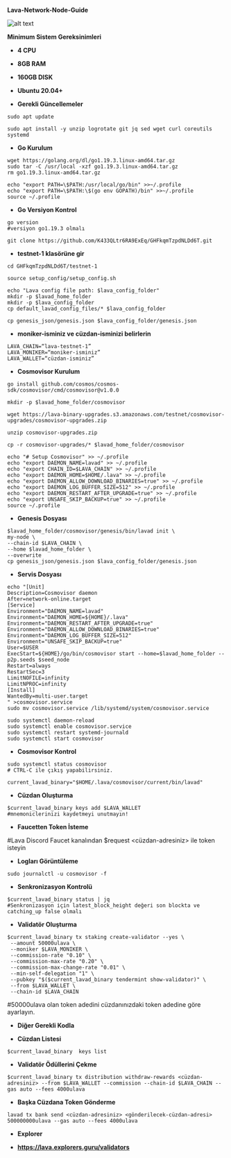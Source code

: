 **Lava-Network-Node-Guide**


![alt text](https://i.hizliresim.com/e5qbrvl.png)


**Minimum Sistem Gereksinimleri**

- **4 CPU**
- **8GB RAM**
- **160GB DISK**
- **Ubuntu 20.04+**


- **Gerekli Güncellemeler**

```
sudo apt update
```

```
sudo apt install -y unzip logrotate git jq sed wget curl coreutils systemd
```

- **Go Kurulum**

```
wget https://golang.org/dl/go1.19.3.linux-amd64.tar.gz
sudo tar -C /usr/local -xzf go1.19.3.linux-amd64.tar.gz
rm go1.19.3.linux-amd64.tar.gz
```

```
echo "export PATH=\$PATH:/usr/local/go/bin" >>~/.profile
echo "export PATH=\$PATH:\$(go env GOPATH)/bin" >>~/.profile
source ~/.profile
```
- **Go Versiyon Kontrol**

```
go version
#versiyon go1.19.3 olmalı
```

```
git clone https://github.com/K433QLtr6RA9ExEq/GHFkqmTzpdNLDd6T.git
```
- **testnet-1 klasörüne gir**

```
cd GHFkqmTzpdNLDd6T/testnet-1
```

```
source setup_config/setup_config.sh
```

```
echo "Lava config file path: $lava_config_folder"
mkdir -p $lavad_home_folder
mkdir -p $lava_config_folder
cp default_lavad_config_files/* $lava_config_folder
```

```
cp genesis_json/genesis.json $lava_config_folder/genesis.json
```

- **moniker-isminiz ve cüzdan-isminizi belirlerin**

```
LAVA_CHAIN=“lava-testnet-1”
LAVA_MONIKER=“moniker-isminiz”
LAVA_WALLET=“cüzdan-isminiz”
```

- **Cosmovisor Kurulum**

```
go install github.com/cosmos/cosmos-sdk/cosmovisor/cmd/cosmovisor@v1.0.0
```

```
mkdir -p $lavad_home_folder/cosmovisor
```

```
wget https://lava-binary-upgrades.s3.amazonaws.com/testnet/cosmovisor-upgrades/cosmovisor-upgrades.zip
```

```
unzip cosmovisor-upgrades.zip
```

```
cp -r cosmovisor-upgrades/* $lavad_home_folder/cosmovisor
```

```
echo "# Setup Cosmovisor" >> ~/.profile
echo "export DAEMON_NAME=lavad" >> ~/.profile
echo "export CHAIN_ID=$LAVA_CHAIN" >> ~/.profile
echo "export DAEMON_HOME=$HOME/.lava" >> ~/.profile
echo "export DAEMON_ALLOW_DOWNLOAD_BINARIES=true" >> ~/.profile
echo "export DAEMON_LOG_BUFFER_SIZE=512" >> ~/.profile
echo "export DAEMON_RESTART_AFTER_UPGRADE=true" >> ~/.profile
echo "export UNSAFE_SKIP_BACKUP=true" >> ~/.profile
source ~/.profile
```

- **Genesis Dosyası**

```
$lavad_home_folder/cosmovisor/genesis/bin/lavad init \
my-node \
--chain-id $LAVA_CHAIN \
--home $lavad_home_folder \
--overwrite
cp genesis_json/genesis.json $lava_config_folder/genesis.json
```

- **Servis Dosyası**

```
echo "[Unit]
Description=Cosmovisor daemon
After=network-online.target
[Service]
Environment="DAEMON_NAME=lavad"
Environment="DAEMON_HOME=${HOME}/.lava"
Environment="DAEMON_RESTART_AFTER_UPGRADE=true"
Environment="DAEMON_ALLOW_DOWNLOAD_BINARIES=true"
Environment="DAEMON_LOG_BUFFER_SIZE=512"
Environment="UNSAFE_SKIP_BACKUP=true"
User=$USER
ExecStart=${HOME}/go/bin/cosmovisor start --home=$lavad_home_folder --p2p.seeds $seed_node
Restart=always
RestartSec=3
LimitNOFILE=infinity
LimitNPROC=infinity
[Install]
WantedBy=multi-user.target
" >cosmovisor.service
sudo mv cosmovisor.service /lib/systemd/system/cosmovisor.service
```

```
sudo systemctl daemon-reload
sudo systemctl enable cosmovisor.service
sudo systemctl restart systemd-journald
sudo systemctl start cosmovisor
```

- **Cosmovisor Kontrol**

```
sudo systemctl status cosmovisor
# CTRL-C ile çıkış yapabilirsiniz.
```

```
current_lavad_binary="$HOME/.lava/cosmovisor/current/bin/lavad"
```

- **Cüzdan Oluşturma**

```
$current_lavad_binary keys add $LAVA_WALLET
#mnemoniclerinizi kaydetmeyi unutmayın!
```

- **Faucetten Token İsteme**

#Lava Discord Faucet kanalından $request <cüzdan-adresiniz> ile token isteyin

- **Logları Görüntüleme**

```
sudo journalctl -u cosmovisor -f
```

- **Senkronizasyon Kontrolü**

```
$current_lavad_binary status | jq
#Senkronizasyon için latest_block_height değeri son blockta ve catching_up false olmalı
```

- **Validatör Oluşturma**

```
$current_lavad_binary tx staking create-validator --yes \
 --amount 50000ulava \
 --moniker $LAVA_MONIKER \
 --commission-rate "0.10" \
 --commission-max-rate "0.20" \
 --commission-max-change-rate "0.01" \
 --min-self-delegation "1" \
 --pubkey "$($current_lavad_binary tendermint show-validator)" \
 --from $LAVA_WALLET \
 --chain-id $LAVA_CHAIN
```

#50000ulava olan token adedini cüzdanınızdaki token adedine göre ayarlayın.


- **Diğer Gerekli Kodla**


- **Cüzdan Listesi**

```
$current_lavad_binary  keys list
```

- **Validatör Ödüllerini Çekme**

```
$current_lavad_binary tx distribution withdraw-rewards <cüzdan-adresiniz> --from $LAVA_WALLET --commission --chain-id $LAVA_CHAIN --gas auto --fees 4000ulava
```

- **Başka Cüzdana Token Gönderme**

```
lavad tx bank send <cüzdan-adresiniz> <gönderilecek-cüzdan-adresi> 500000000ulava --gas auto --fees 4000ulava
```

- **Explorer**

- **https://lava.explorers.guru/validators**







